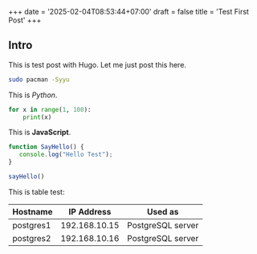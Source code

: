 +++
date = '2025-02-04T08:53:44+07:00'
draft = false
title = 'Test First Post'
+++

## Intro

This is test post with Hugo. Let me just post this here.

```sh
sudo pacman -Syyu
```

This is *Python*.

```python
for x in range(1, 100):
    print(x)
```

This is **JavaScript**.

```js
function SayHello() {
   console.log("Hello Test");
}

sayHello()
```

This is table test:

| Hostname | IP Address | Used as |
| --------------- | --------------- | --------------- |
| postgres1 | 192.168.10.15 | PostgreSQL server |
| postgres2 | 192.168.10.16 | PostgreSQL server |
